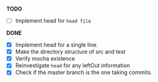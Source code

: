**TODO**

- [ ] Implement head for `head file`

**DONE**

- [x] Implement head for a single line.
- [x] Make the directory structure of src and test
- [x] Verify mocha existence
- [x] Reinvestigate `head` for any leftOut information
- [x] Check if the master branch is the one taking commits.
